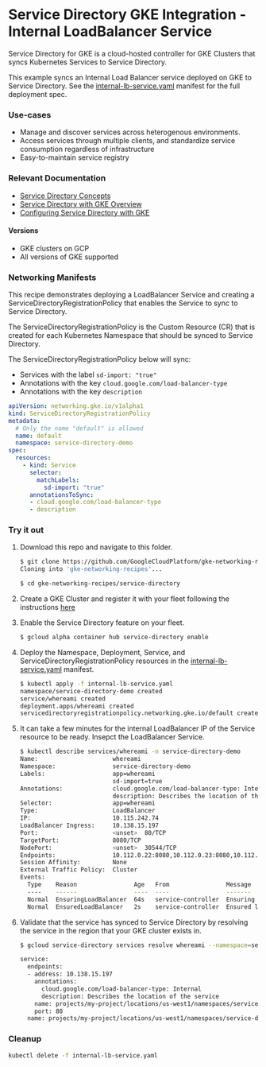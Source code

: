 # Service Directory GKE Integration - Internal LoadBalancer Service

Service Directory for GKE is a cloud-hosted controller for GKE Clusters that
syncs Kubernetes Services to Service Directory.

This example syncs an Internal Load Balancer service deployed on GKE to Service
Directory. See the
[internal-lb-service.yaml](internal-lb-service.yaml) manifest for
the full deployment spec.

### Use-cases

*   Manage and discover services across heterogenous environments.
*   Access services through multiple clients, and standardize service
    consumption regardless of infrastructure
*   Easy-to-maintain service registry

### Relevant Documentation

*   [Service Directory Concepts](https://cloud.google.com/service-directory/docs/concepts)
*   [Service Directory with GKE Overview](https://cloud.google.com/service-directory/docs/sd-gke-overview)
*   [Configuring Service Directory with GKE](https://cloud.google.com/service-directory/docs/configuring-sd-with-gke)

#### Versions

*   GKE clusters on GCP
*   All versions of GKE supported

### Networking Manifests

This recipe demonstrates deploying a LoadBalancer Service and creating a
ServiceDirectoryRegistrationPolicy that enables the Service to sync to Service
Directory.

The ServiceDirectoryRegistrationPolicy is the Custom Resource (CR) that is
created for each Kubernetes Namespace that should be synced to Service
Directory.

The ServiceDirectoryRegistrationPolicy below will sync:

*   Services with the label `sd-import: "true"`
*   Annotations with the key `cloud.google.com/load-balancer-type`
*   Annotations with the key `description`

```yaml
apiVersion: networking.gke.io/v1alpha1
kind: ServiceDirectoryRegistrationPolicy
metadata:
  # Only the name "default" is allowed
  name: default
  namespace: service-directory-demo
spec:
  resources:
    - kind: Service
      selector:
        matchLabels:
          sd-import: "true"
      annotationsToSync:
      - cloud.google.com/load-balancer-type
      - description
```

### Try it out

1.  Download this repo and navigate to this folder.

    ```sh
    $ git clone https://github.com/GoogleCloudPlatform/gke-networking-recipes.git
    Cloning into 'gke-networking-recipes'...

    $ cd gke-networking-recipes/service-directory
    ```

1.  Create a GKE Cluster and register it with your fleet following the
    instructions
    [here](https://cloud.google.com/anthos/multicluster-management/connect/registering-a-cluster)

1.  Enable the Service Directory feature on your fleet.

    ```sh
    $ gcloud alpha container hub service-directory enable
    ```

1.  Deploy the Namespace, Deployment, Service, and
    ServiceDirectoryRegistrationPolicy resources in the
    [internal-lb-service.yaml](internal-lb-service.yaml) manifest.

    ```sh
    $ kubectl apply -f internal-lb-service.yaml
    namespace/service-directory-demo created
    service/whereami created
    deployment.apps/whereami created
    servicedirectoryregistrationpolicy.networking.gke.io/default created
    ```

1.  It can take a few minutes for the internal LoadBalancer IP of the Service
    resource to be ready. Insepct the LoadBalancer Service.

    ```sh
    $ kubectl describe services/whereami -n service-directory-demo
    Name:                     whereami
    Namespace:                service-directory-demo
    Labels:                   app=whereami
                              sd-import=true
    Annotations:              cloud.google.com/load-balancer-type: Internal
                              description: Describes the location of the service
    Selector:                 app=whereami
    Type:                     LoadBalancer
    IP:                       10.115.242.74
    LoadBalancer Ingress:     10.138.15.197
    Port:                     <unset>  80/TCP
    TargetPort:               8080/TCP
    NodePort:                 <unset>  30544/TCP
    Endpoints:                10.112.0.22:8080,10.112.0.23:8080,10.112.0.24:8080
    Session Affinity:         None
    External Traffic Policy:  Cluster
    Events:
      Type    Reason                Age   From                Message
      ----    ------                ----  ----                -------
      Normal  EnsuringLoadBalancer  64s   service-controller  Ensuring load balancer
      Normal  EnsuredLoadBalancer   2s    service-controller  Ensured load balancer
    ```

1.  Validate that the service has synced to Service Directory by resolving the
    service in the region that your GKE cluster exists in.

    ```sh
    $ gcloud service-directory services resolve whereami --namespace=service-directory-demo --location=us-west1

    service:
      endpoints:
      - address: 10.138.15.197
        annotations:
          cloud.google.com/load-balancer-type: Internal
          description: Describes the location of the service
        name: projects/my-project/locations/us-west1/namespaces/service-directory-demo/services/whereami/endpoints/my-cluster-1762298646
        port: 80
      name: projects/my-project/locations/us-west1/namespaces/service-directory-demo/services/whereami
    ```

### Cleanup

```sh
kubectl delete -f internal-lb-service.yaml
```
